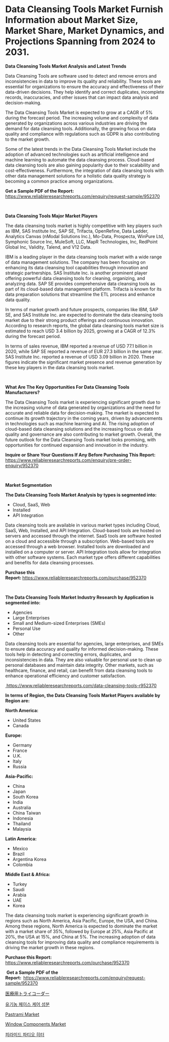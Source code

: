 <p><h1>Data Cleansing Tools Market Furnish Information about Market Size, Market Share, Market Dynamics, and Projections Spanning from 2024 to 2031.</h1></p><p><strong>Data Cleansing Tools Market Analysis and Latest Trends</strong></p>
<p><p>Data Cleansing Tools are software used to detect and remove errors and inconsistencies in data to improve its quality and reliability. These tools are essential for organizations to ensure the accuracy and effectiveness of their data-driven decisions. They help identify and correct duplicates, incomplete records, inaccuracies, and other issues that can impact data analysis and decision-making.</p><p>The Data Cleansing Tools Market is expected to grow at a CAGR of 5% during the forecast period. The increasing volume and complexity of data generated by organizations across various industries are driving the demand for data cleansing tools. Additionally, the growing focus on data quality and compliance with regulations such as GDPR is also contributing to the market growth.</p><p>Some of the latest trends in the Data Cleansing Tools Market include the adoption of advanced technologies such as artificial intelligence and machine learning to automate the data cleansing process. Cloud-based data cleansing tools are also gaining popularity due to their scalability and cost-effectiveness. Furthermore, the integration of data cleansing tools with other data management solutions for a holistic data quality strategy is becoming a common practice among organizations.</p></p>
<p><strong>Get a Sample PDF of the Report:&nbsp;</strong> <a href="https://www.reliableresearchreports.com/enquiry/request-sample/952370">https://www.reliableresearchreports.com/enquiry/request-sample/952370</a></p>
<p>&nbsp;</p>
<p><strong>Data Cleansing Tools Major Market Players</strong></p>
<p><p>The data cleansing tools market is highly competitive with key players such as IBM, SAS Institute Inc, SAP SE, Trifacta, OpenRefine, Data Ladder, Analytics Canvas (nModal Solutions Inc.), Mo-Data, Prospecta, WinPure Ltd, Symphonic Source Inc, MuleSoft, LLC, MapR Technologies, Inc, RedPoint Global Inc, Validity, Talend, and V12 Data. </p><p>IBM is a leading player in the data cleansing tools market with a wide range of data management solutions. The company has been focusing on enhancing its data cleansing tool capabilities through innovation and strategic partnerships. SAS Institute Inc. is another prominent player offering powerful data cleansing tools for cleaning, organizing, and analyzing data. SAP SE provides comprehensive data cleansing tools as part of its cloud-based data management platform. Trifacta is known for its data preparation solutions that streamline the ETL process and enhance data quality.</p><p>In terms of market growth and future prospects, companies like IBM, SAP SE, and SAS Institute Inc. are expected to dominate the data cleansing tools market due to their strong product offerings and continuous innovation. According to research reports, the global data cleansing tools market size is estimated to reach USD 3.4 billion by 2025, growing at a CAGR of 12.3% during the forecast period.</p><p>In terms of sales revenue, IBM reported a revenue of USD 77.1 billion in 2020, while SAP SE reported a revenue of EUR 27.3 billion in the same year. SAS Institute Inc. reported a revenue of USD 3.09 billion in 2020. These figures indicate the significant market presence and revenue generation by these key players in the data cleansing tools market.</p></p>
<p>&nbsp;</p>
<p><strong>What Are The Key Opportunities For Data Cleansing Tools Manufacturers?</strong></p>
<p><p>The Data Cleansing Tools market is experiencing significant growth due to the increasing volume of data generated by organizations and the need for accurate and reliable data for decision-making. The market is expected to continue its growth trajectory in the coming years, driven by advancements in technologies such as machine learning and AI. The rising adoption of cloud-based data cleansing solutions and the increasing focus on data quality and governance are also contributing to market growth. Overall, the future outlook for the Data Cleansing Tools market looks promising, with opportunities for continued expansion and innovation in the industry.</p></p>
<p><strong>Inquire or Share Your Questions If Any Before Purchasing This Report:</strong> <a href="https://www.reliableresearchreports.com/enquiry/pre-order-enquiry/952370">https://www.reliableresearchreports.com/enquiry/pre-order-enquiry/952370</a></p>
<p>&nbsp;</p>
<p><strong>Market Segmentation</strong></p>
<p><strong>The Data Cleansing Tools Market Analysis by types is segmented into:</strong></p>
<p><ul><li>Cloud, SaaS, Web</li><li>Installed</li><li>API Integration</li></ul></p>
<p><p>Data cleansing tools are available in various market types including Cloud, SaaS, Web, Installed, and API Integration. Cloud-based tools are hosted on servers and accessed through the internet. SaaS tools are software hosted on a cloud and accessible through a subscription. Web-based tools are accessed through a web browser. Installed tools are downloaded and installed on a computer or server. API Integration tools allow for integration with other software systems. Each market type offers different capabilities and benefits for data cleansing processes.</p></p>
<p><strong>Purchase this Report:&nbsp;</strong><a href="https://www.reliableresearchreports.com/purchase/952370">https://www.reliableresearchreports.com/purchase/952370</a></p>
<p>&nbsp;</p>
<p><strong>The Data Cleansing Tools Market Industry Research by Application is segmented into:</strong></p>
<p><ul><li>Agencies</li><li>Large Enterprises</li><li>Small and Medium-sized Enterprises (SMEs)</li><li>Personal Use</li><li>Other</li></ul></p>
<p><p>Data cleansing tools are essential for agencies, large enterprises, and SMEs to ensure data accuracy and quality for informed decision-making. These tools help in detecting and correcting errors, duplicates, and inconsistencies in data. They are also valuable for personal use to clean up personal databases and maintain data integrity. Other markets, such as healthcare, finance, and retail, can benefit from data cleansing tools to enhance operational efficiency and customer satisfaction.</p></p>
<p><a href="https://www.reliableresearchreports.com/data-cleansing-tools-r952370">&nbsp;https://www.reliableresearchreports.com/data-cleansing-tools-r952370</a></p>
<p><strong>In terms of Region, the Data Cleansing Tools Market Players available by Region are:</strong></p>
<p>
    <p> <strong> North America: </strong>
        <ul>
            <li>United States</li>
            <li>Canada</li>
        </ul>
        </p> 
    <p> <strong> Europe: </strong>
        <ul>
            <li>Germany</li>
            <li>France</li>
            <li>U.K.</li>
            <li>Italy</li>
            <li>Russia</li>
        </ul>
        </p> 
    <p> <strong> Asia-Pacific: </strong>
        <ul>
            <li>China</li>
            <li>Japan</li>
            <li>South Korea</li>
            <li>India</li>
            <li>Australia</li>
            <li>China Taiwan</li>
            <li>Indonesia</li>
            <li>Thailand</li>
            <li>Malaysia</li>
        </ul>
        </p> 
    <p> <strong> Latin America: </strong>
        <ul>
            <li>Mexico</li>
            <li>Brazil</li>
            <li>Argentina Korea</li>
            <li>Colombia</li>
        </ul>
        </p> 
    <p> <strong> Middle East & Africa: </strong>
        <ul>
            <li>Turkey</li>
            <li>Saudi</li>
            <li>Arabia</li>
            <li>UAE</li>
            <li>Korea</li>
        </ul>
    </p>
    </p>
<p><p>The data cleansing tools market is experiencing significant growth in regions such as North America, Asia Pacific, Europe, the USA, and China. Among these regions, North America is expected to dominate the market with a market share of 35%, followed by Europe at 25%, Asia Pacific at 20%, the USA at 15%, and China at 5%. The increasing adoption of data cleansing tools for improving data quality and compliance requirements is driving the market growth in these regions.</p></p>
<p><strong>Purchase this Report: </strong><a href="https://www.reliableresearchreports.com/purchase/952370">https://www.reliableresearchreports.com/purchase/952370</a></p>
<p>&nbsp;<strong>Get a Sample PDF of the Report:&nbsp;&nbsp;</strong><a href="https://www.reliableresearchreports.com/enquiry/request-sample/952370">https://www.reliableresearchreports.com/enquiry/request-sample/952370</a></p>
<p><strong></strong></p>
<p><p><a href="https://medium.com/@josephmiller1959/%E3%83%A1%E3%83%87%E3%82%A3%E3%82%AB%E3%83%AB%E3%83%88%E3%83%A9%E3%82%A4%E3%82%B3%E3%83%BC%E3%83%80%E3%83%BC%E3%83%9E%E3%83%BC%E3%82%B1%E3%83%83%E3%83%88-%E7%A8%AE%E9%A1%9E-%E3%82%A2%E3%83%97%E3%83%AA%E3%82%B1%E3%83%BC%E3%82%B7%E3%83%A7%E3%83%B3-%E5%9C%B0%E7%90%86%E3%81%AB%E3%82%88%E3%82%8B%E5%8C%85%E6%8B%AC%E7%9A%84%E3%81%AA%E8%A9%95%E4%BE%A1-85f4eaf99a65">医療用トライコーダー</a></p><p><a href="https://github.com/chupp85/Market-Research-Report-List-1/blob/main/311110151331.md">유기농 페이스 케어 성분</a></p><p><a href="https://github.com/kosella/Market-Research-Report-List-3/blob/main/pastrami-market.md">Pastrami Market</a></p><p><a href="https://github.com/nathandecarvalho/Market-Research-Report-List-3/blob/main/window-components-market.md">Window Components Market</a></p><p><a href="https://medium.com/@rickymetzdvm/%ED%94%BC%EB%9D%BC%EB%AF%B8%EB%93%9C-%ED%8C%8C%ED%8B%B0%EC%98%A4-%ED%9E%88%ED%84%B0-%EC%8B%9C%EC%9E%A5-%EC%A0%90%EC%9C%A0%EC%9C%A8-%EB%B3%80%ED%99%94-%EB%B0%8F-%EC%8B%9C%EC%9E%A5-%EC%84%B1%EC%9E%A5-%EB%8F%99%ED%96%A5-2024%EB%85%84-2031%EB%85%84-195f85494a2a">피라미드 파티오 히터</a></p></p>